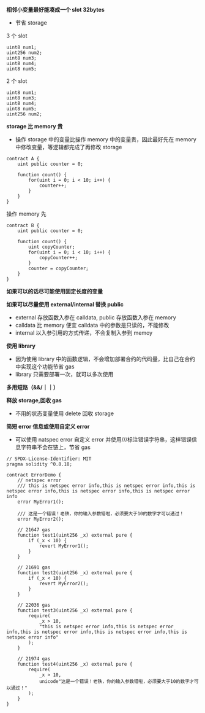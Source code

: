 **相邻小变量最好能凑成一个 slot 32bytes**

- 节省 storage

3 个 slot

```solidity
uint8 num1;
uint256 num2;
uint8 num3;
uint8 num4;
uint8 num5;
```

2 个 slot

```solidity
uint8 num1;
uint8 num3;
uint8 num4;
uint8 num5;
uint256 num2;
```

**storage 比 memory 贵**

- 操作 storage 中的变量比操作 memory 中的变量贵，因此最好先在 memory 中修改变量，等逻辑都完成了再修改 storage

```solidity
contract A {
    uint public counter = 0;

    function count() {
        for(uint i = 0; i < 10; i++) {
            counter++;
        }
    }
}
```

操作 memory 先

```solidity
contract B {
    uint public counter = 0;

    function count() {
        uint copyCounter;
        for(uint i = 0; i < 10; i++) {
            copyCounter++;
        }
        counter = copyCounter;
    }
}
```

**如果可以的话尽可能使用固定长度的变量**

**如果可以尽量使用 external/internal 替换 public**

- external 存放函数入参在 calldata, public 存放函数入参在 memory
- calldata 比 memory 便宜 calldata 中的参数是只读的，不能修改
- internal 以入参引用的方式传递，不会复制入参到 memoy

**使用 library**

- 因为使用 library 中的函数逻辑，不会增加部署合约的代码量，比自己在合约中实现这个功能节省 gas
- library 只需要部署一次，就可以多次使用

**多用短路（&&/｜｜）**

**释放 storage,回收 gas**

- 不用的状态变量使用 delete 回收 storage

**简短 error 信息或使用自定义 error**

- 可以使用 natspec error 自定义 error 并使用///标注错误字符串，这样错误信息字符串不会在链上，节省 gas

```solidity
// SPDX-License-Identifier: MIT
pragma solidity ^0.8.18;

contract ErrorDemo {
    // netspec error
    /// this is netspec error info,this is netspec error info,this is netspec error info,this is netspec error info,this is netspec error info
    error MyError1();

    /// 这是一个错误！老铁，你的输入参数错啦，必须要大于10的数字才可以通过！
    error MyError2();

    // 21647 gas
    function test1(uint256 _x) external pure {
        if (_x < 10) {
            revert MyError1();
        }
    }

    // 21691 gas
    function test2(uint256 _x) external pure {
        if (_x < 10) {
            revert MyError2();
        }
    }

    // 22036 gas
    function test3(uint256 _x) external pure {
        require(
            _x > 10,
            "this is netspec error info,this is netspec error info,this is netspec error info,this is netspec error info,this is netspec error info"
        );
    }

    // 21974 gas
    function test4(uint256 _x) external pure {
        require(
            _x > 10,
            unicode"这是一个错误！老铁，你的输入参数错啦，必须要大于10的数字才可以通过！"
        );
    }
}
```
